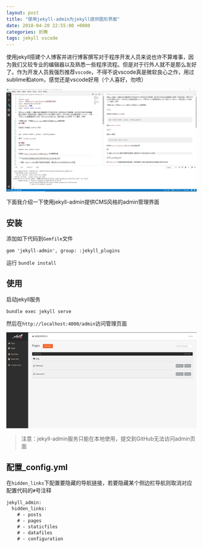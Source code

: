 ```yaml
---
layout: post
title: "使用jekyll-admin为jekyll提供图形界面"
date: 2018-04-20 22:55:00 +0800
categories: 折腾
tags: jekyll vscode
---
```

使用jekyll搭建个人博客并进行博客撰写对于程序开发人员来说也许不算难事，因为我们又较专业的编辑器以及熟悉一些程序流程。但是对于行外人就不是那么友好了。作为开发人员我强烈推荐`vscode`，不得不说vscode真是微软良心之作，用过sublime和atom，感觉还是vscode好用（个人喜好，勿喷）

![](\assets\images\post\2018-04-20_23_39_00.JPG)

下面我介绍一下使用jekyll-admin提供CMS风格的admin管理界面
## 安装

添加如下代码到`Gemfile`文件

```
gem 'jekyll-admin', group: :jekyll_plugins
```
运行 `bundle install`

## 使用
启动jekyll服务
```
bundle exec jekyll serve
```
然后在`http://localhost:4000/admin`访问管理页面

![](\assets\images\post\2018-04-20_23_30_00.JPG)

> 注意：jekyll-admin服务只能在本地使用，提交到GitHub无法访问admin页面

## 配置_config.yml
在`hidden_links`下配置要隐藏的导航链接，若要隐藏某个侧边栏导航则取消对应配置代码的`#`号注释
```
jekyll_admin:
  hidden_links:
    # - posts
    # - pages
    # - staticfiles
    # - datafiles
    # - configuration
```



